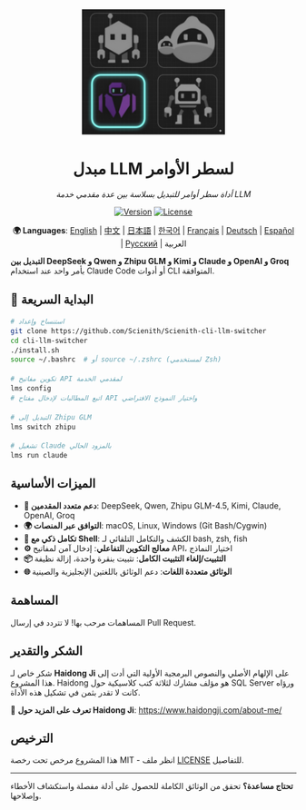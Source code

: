 <div align="center">

<img src="assets/images/logo/logo.jpeg" alt="مبدل LLM لسطر الأوامر" width="50%">

# مبدل LLM لسطر الأوامر

*أداة سطر أوامر للتبديل بسلاسة بين عدة مقدمي خدمة LLM*

[![Version](https://img.shields.io/badge/version-v0.1.0a1-blue.svg)](https://github.com/Scienith/Scienith-cli-llm-switcher/releases)
[![License](https://img.shields.io/badge/license-MIT-green.svg)](LICENSE)

**🌍 Languages**: [English](README.md) | [中文](README_zh.md) | [日本語](README_ja.md) | [한국어](README_ko.md) | [Français](README_fr.md) | [Deutsch](README_de.md) | [Español](README_es.md) | [Русский](README_ru.md) | العربية

</div>

**التبديل بين DeepSeek و Qwen و Zhipu GLM و Kimi و Claude و OpenAI و Groq** بأمر واحد عند استخدام Claude Code أو أدوات CLI المتوافقة.

## 🚀 البداية السريعة

```bash
# استنساخ وإعداد
git clone https://github.com/Scienith/Scienith-cli-llm-switcher
cd cli-llm-switcher
./install.sh
source ~/.bashrc  # أو source ~/.zshrc (لمستخدمي Zsh)

# تكوين مفاتيح API لمقدمي الخدمة
lms config
# اتبع المطالبات لإدخال مفتاح API واختيار النموذج الافتراضي

# التبديل إلى Zhipu GLM
lms switch zhipu

# تشغيل Claude بالمزود الحالي
lms run claude
```

## الميزات الأساسية

- **🔄 دعم متعدد المقدمين**: DeepSeek, Qwen, Zhipu GLM-4.5, Kimi, Claude, OpenAI, Groq
- **🌍 التوافق عبر المنصات**: macOS, Linux, Windows (Git Bash/Cygwin)
- **🔧 تكامل ذكي مع Shell**: الكشف والتكامل التلقائي لـ bash, zsh, fish
- **⚙️ معالج التكوين التفاعلي**: إدخال آمن لمفاتيح API، اختيار النماذج
- **📦 التثبيت/إلغاء التثبيت الكامل**: تثبيت بنقرة واحدة، إزالة نظيفة
- **🌐 الوثائق متعددة اللغات**: دعم الوثائق باللغتين الإنجليزية والصينية

## المساهمة

المساهمات مرحب بها! لا تتردد في إرسال Pull Request.

## الشكر والتقدير

شكر خاص لـ **Haidong Ji** على الإلهام الأصلي والنصوص البرمجية الأولية التي أدت إلى هذا المشروع. Haidong هو مؤلف مشارك لثلاثة كتب كلاسيكية حول SQL Server ورؤاه كانت لا تقدر بثمن في تشكيل هذه الأداة.

🔗 **تعرف على المزيد حول Haidong Ji**: https://www.haidongji.com/about-me/

## الترخيص

هذا المشروع مرخص تحت رخصة MIT - انظر ملف [LICENSE](LICENSE) للتفاصيل.

---

**تحتاج مساعدة؟** تحقق من الوثائق الكاملة للحصول على أدلة مفصلة واستكشاف الأخطاء وإصلاحها.